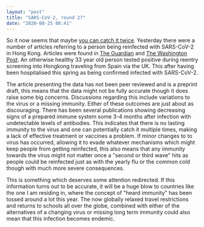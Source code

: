 ```yaml
---
layout: "post"
title: "SARS-CoV-2, round 2?"
date: "2020-08-25 08:41"
---
```

So it now seems that maybe [you can catch it twice](https://arstechnica.com/science/2020/08/first-confirmed-case-of-sars-cov-2-reinfection-reported-in-hong-kong/). Yesterday there were a number of articles referring to a person being reinfected with SARS-CoV-2 in Hong Kong. Articles were found in [The Guardian](https://www.theguardian.com/world/2020/aug/24/case-of-man-with-coronavirus-for-second-time-stokes-reinfection-fears-hong-kong) and [The Washington Post](https://www.washingtonpost.com/health/2020/08/24/coronavirus-reinfection-hong-kong/). An otherwise healthy 33 year old person tested positive during reentry screening into Hongkong traveling from Spain via the UK. This after having been hospitalised this spring as being confirmed infected with SARS-CoV-2.

The article presenting the data has not been peer reviewed and is a preprint draft, this means that the data might not be fully accurate though it does raise some big concerns. Discussions regarding this include variations to the virus or a missing immunity. Either of these outcomes are just about as discouraging. There has been several publications showing decreasing signs of a prepared immune system some 3-4 months after infection with undetectable levels of antibodies. This indicates that there is no lasting immunity to the virus and one can potentially catch it multiple times, making a lack of effective treatment or vaccines a problem. If minor changes to to virus has occurred, allowing it to evade whatever mechanisms which might keep people from getting reinfected, this also means that any immunity towards the virus might not matter once a "second or third wave" hits as people could be reinfected just as with the yearly flu or the common cold though with much more severe consequences.

This is something which deserves some attention redirected. If this information turns out to be accurate, it will be a huge blow to countries like the one I am residing in, where the concept of "heard immunity" has been tossed around a lot this year. The now globally relaxed travel restrictions and returns to schools all over the globe, combined with either of the alternatives of a changing virus or missing long term immunity could also mean that this infection becomes endemic.
